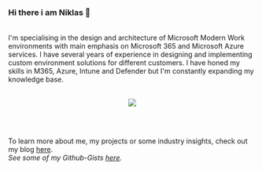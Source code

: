 ### Hi there i am Niklas 👋
<br>
I'm specialising in the design and architecture of Microsoft Modern Work environments with main emphasis on Microsoft 365 and Microsoft Azure services. I have several years of experience in designing and implementing custom environment solutions for different customers. I have honed my skills in M365, Azure, Intune and Defender but I'm constantly expanding my knowledge base.
<br><br>
<p align="center">
<img src="https://komarev.com/ghpvc/?username=niklasrast&label=Profile+Views"/>
</p>
<br><br>

To learn more about me, my projects or some industry insights, check out my blog [here](https://niklasrast.com/).
<br>
*See some of my Github-Gists [here](https://gist.github.com/niklasrast).*
